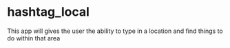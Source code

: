 # hashtag_local
This app will gives the user the ability to type in a location and find things to do within that area
